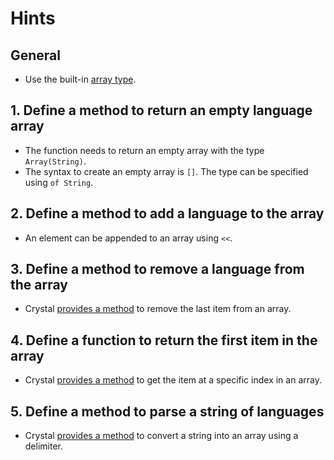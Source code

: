 # Hints

## General

- Use the built-in [array type][array].

## 1. Define a method to return an empty language array

- The function needs to return an empty array with the type `Array(String)`.
- The syntax to create an empty array is `[]`.
  The type can be specified using `of String`.

## 2. Define a method to add a language to the array

- An element can be appended to an array using `<<`.

## 3. Define a method to remove a language from the array

- Crystal [provides a method][pop] to remove the last item from an array.

## 4. Define a function to return the first item in the array

- Crystal [provides a method][index] to get the item at a specific index in an array.

## 5. Define a method to parse a string of languages

- Crystal [provides a method][split] to convert a string into an array using a delimiter.

[array]: https://crystal-lang.org/reference/syntax_and_semantics/literals/array.html
[pop]: https://crystal-lang.org/api/Array.html#pop%3AT-instance-method
[index]: https://crystal-lang.org/api/Indexable.html#%5B%5D%28index%3AInt%29-instance-method
[split]: https://crystal-lang.org/api/String.html#split%28separator%3AString%2Climit%3Dnil%2C%2A%2Cremove_empty%3Dfalse%29%3AArray%28String%29-instance-method
